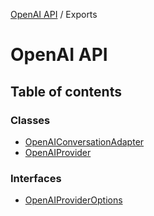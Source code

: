 <!-- 
 ⚠️  AUTO-GENERATED FILE - DO NOT EDIT MANUALLY
 This file is automatically generated by scripts/docs-generator.js
 To make changes, edit the source TypeScript files or update the generator script
-->

[OpenAI API](../) / Exports

# OpenAI API

## Table of contents

### Classes

- [OpenAIConversationAdapter](classes/OpenAIConversationAdapter)
- [OpenAIProvider](classes/OpenAIProvider)

### Interfaces

- [OpenAIProviderOptions](interfaces/OpenAIProviderOptions)
